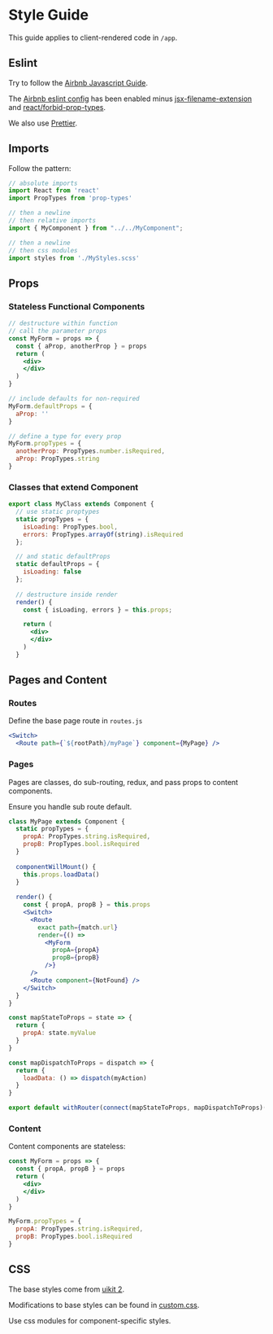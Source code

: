 # Style Guide
This guide applies to client-rendered code in `/app`.

## Eslint
Try to follow the [Airbnb Javascript Guide](https://github.com/airbnb/javascript).

The [Airbnb eslint config](https://github.com/airbnb/javascript/tree/master/packages/eslint-config-airbnb) has been enabled minus [jsx-filename-extension](https://github.com/yannickcr/eslint-plugin-react/blob/master/docs/rules/jsx-filename-extension.md) and [react/forbid-prop-types](https://github.com/yannickcr/eslint-plugin-react/blob/master/docs/rules/forbid-prop-types.md).

We also use [Prettier](https://prettier.io).
## Imports
Follow the pattern:
```javascript
// absolute imports
import React from 'react'
import PropTypes from 'prop-types'

// then a newline
// then relative imports
import { MyComponent } from "../../MyComponent";

// then a newline
// then css modules
import styles from './MyStyles.scss'
```
## Props
### Stateless Functional Components
```jsx
// destructure within function
// call the parameter props
const MyForm = props => {
  const { aProp, anotherProp } = props
  return (
    <div>
    </div>
  )
}

// include defaults for non-required
MyForm.defaultProps = {
  aProp: ''
}

// define a type for every prop
MyForm.propTypes = {
  anotherProp: PropTypes.number.isRequired,
  aProp: PropTypes.string
}
```
### Classes that extend Component
```jsx
export class MyClass extends Component {
  // use static proptypes
  static propTypes = {
    isLoading: PropTypes.bool,
    errors: PropTypes.arrayOf(string).isRequired
  };

  // and static defaultProps
  static defaultProps = {
    isLoading: false
  };
 
  // destructure inside render 
  render() {
    const { isLoading, errors } = this.props;

    return (
      <div>
      </div>
    )
  }
  ```
## Pages and Content
### Routes
Define the base page route in `routes.js`
```jsx
<Switch>
  <Route path={`${rootPath}/myPage`} component={MyPage} />
```

### Pages
Pages are classes, do sub-routing, redux, and pass props to content components.

Ensure you handle sub route default.
```jsx
class MyPage extends Component {
  static propTypes = {
    propA: PropTypes.string.isRequired,
    propB: PropTypes.bool.isRequired
  }
  
  componentWillMount() {
    this.props.loadData()
  }
  
  render() {
    const { propA, propB } = this.props
    <Switch>
      <Route
        exact path={match.url}
        render={() =>
          <MyForm
            propA={propA}
            propB={propB}
          />}
      />
      <Route component={NotFound} /> 
    </Switch>
  }
}

const mapStateToProps = state => {
  return {
    propA: state.myValue
  }
}

const mapDispatchToProps = dispatch => {
  return {
    loadData: () => dispatch(myAction)
  }
}

export default withRouter(connect(mapStateToProps, mapDispatchToProps)(MyPage))
```

### Content
Content components are stateless:
```jsx
const MyForm = props => {
  const { propA, propB } = props
  return (
    <div>
    </div>
  )
}

MyForm.propTypes = {
  propA: PropTypes.string.isRequired,
  propB: PropTypes.bool.isRequired
}
```
## CSS
The base styles come from [uikit 2](https://github.com/govau/uikit).

Modifications to base styles can be found in [custom.css](https://github.com/AusDTO/dto-digitalmarketplace-frontend/blob/master/public/custom.css).

Use css modules for component-specific styles.
